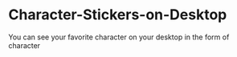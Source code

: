 # Character-Stickers-on-Desktop
You can see your favorite character on your desktop in the form of character

